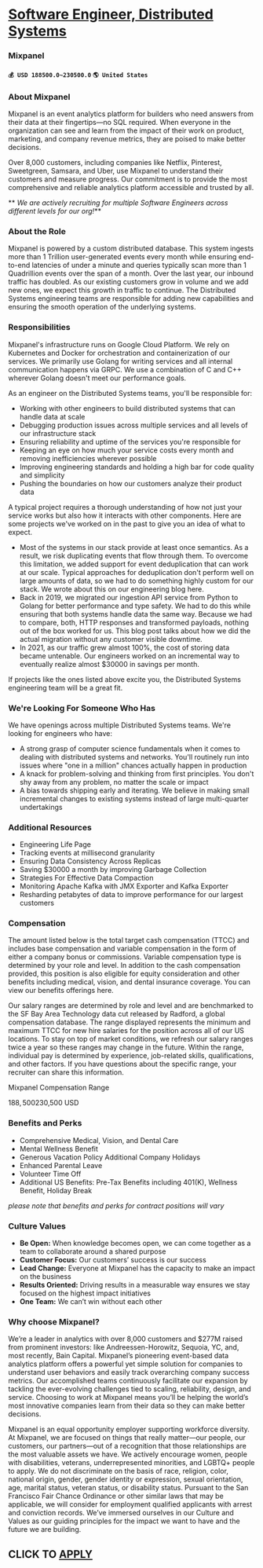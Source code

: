 # [Software Engineer, Distributed Systems](https://www.remotewlb.com/apply/software-engineer-distributed-systems-84697)  
### Mixpanel  
#### `💰 USD 188500.0~230500.0` `🌎 United States`  

### About Mixpanel

Mixpanel is an event analytics platform for builders who need answers from their data at their fingertips—no SQL required. When everyone in the organization can see and learn from the impact of their work on product, marketing, and company revenue metrics, they are poised to make better decisions.

Over 8,000 customers, including companies like Netflix, Pinterest, Sweetgreen, Samsara, and Uber, use Mixpanel to understand their customers and measure progress. Our commitment is to provide the most comprehensive and reliable analytics platform accessible and trusted by all.

 ** _We are actively recruiting for multiple Software Engineers across different levels for our org!_**

### About the Role

Mixpanel is powered by a custom distributed database. This system ingests more than 1 Trillion user-generated events every month while ensuring end-to-end latencies of under a minute and queries typically scan more than 1 Quadrillion events over the span of a month. Over the last year, our inbound traffic has doubled. As our existing customers grow in volume and we add new ones, we expect this growth in traffic to continue. The Distributed Systems engineering teams are responsible for adding new capabilities and ensuring the smooth operation of the underlying systems.

### Responsibilities

Mixpanel's infrastructure runs on Google Cloud Platform. We rely on Kubernetes and Docker for orchestration and containerization of our services. We primarily use Golang for writing services and all internal communication happens via GRPC. We use a combination of C and C++ wherever Golang doesn't meet our performance goals.

As an engineer on the Distributed Systems teams, you'll be responsible for:

  * Working with other engineers to build distributed systems that can handle data at scale
  * Debugging production issues across multiple services and all levels of our infrastructure stack
  * Ensuring reliability and uptime of the services you're responsible for
  * Keeping an eye on how much your service costs every month and removing inefficiencies wherever possible
  * Improving engineering standards and holding a high bar for code quality and simplicity
  * Pushing the boundaries on how our customers analyze their product data

A typical project requires a thorough understanding of how not just your service works but also how it interacts with other components. Here are some projects we've worked on in the past to give you an idea of what to expect.

  * Most of the systems in our stack provide at least once semantics. As a result, we risk duplicating events that flow through them. To overcome this limitation, we added support for event deduplication that can work at our scale. Typical approaches for deduplication don't perform well on large amounts of data, so we had to do something highly custom for our stack. We wrote about this on our engineering blog here.
  * Back in 2019, we migrated our ingestion API service from Python to Golang for better performance and type safety. We had to do this while ensuring that both systems handle data the same way. Because we had to compare, both, HTTP responses and transformed payloads, nothing out of the box worked for us. This blog post talks about how we did the actual migration without any customer visible downtime.
  * In 2021, as our traffic grew almost 100%, the cost of storing data became untenable. Our engineers worked on an incremental way to eventually realize almost $30000 in savings per month.

If projects like the ones listed above excite you, the Distributed Systems engineering team will be a great fit.

### We're Looking For Someone Who Has

We have openings across multiple Distributed Systems teams. We're looking for engineers who have:

  * A strong grasp of computer science fundamentals when it comes to dealing with distributed systems and networks. You'll routinely run into issues where "one in a million" chances actually happen in production
  * A knack for problem-solving and thinking from first principles. You don't shy away from any problem, no matter the scale or impact
  * A bias towards shipping early and iterating. We believe in making small incremental changes to existing systems instead of large multi-quarter undertakings

### Additional Resources

  * Engineering Life Page
  * Tracking events at millisecond granularity
  * Ensuring Data Consistency Across Replicas
  * Saving $30000 a month by improving Garbage Collection
  * Strategies For Effective Data Compaction
  * Monitoring Apache Kafka with JMX Exporter and Kafka Exporter
  * Resharding petabytes of data to improve performance for our largest customers

### Compensation

The amount listed below is the total target cash compensation (TTCC) and includes base compensation and variable compensation in the form of either a company bonus or commissions. Variable compensation type is determined by your role and level. In addition to the cash compensation provided, this position is also eligible for equity consideration and other benefits including medical, vision, and dental insurance coverage. You can view our benefits offerings here.  
  
Our salary ranges are determined by role and level and are benchmarked to the SF Bay Area Technology data cut released by Radford, a global compensation database. The range displayed represents the minimum and maximum TTCC for new hire salaries for the position across all of our US locations. To stay on top of market conditions, we refresh our salary ranges twice a year so these ranges may change in the future. Within the range, individual pay is determined by experience, job-related skills, qualifications, and other factors. If you have questions about the specific range, your recruiter can share this information.

Mixpanel Compensation Range

$188,500$230,500 USD

### Benefits and Perks

  * Comprehensive Medical, Vision, and Dental Care
  * Mental Wellness Benefit
  * Generous Vacation Policy Additional Company Holidays
  * Enhanced Parental Leave
  * Volunteer Time Off
  * Additional US Benefits: Pre-Tax Benefits including 401(K), Wellness Benefit, Holiday Break

 _*please note that benefits and perks for contract positions will vary*_

### Culture Values

  *  **Be Open:** When knowledge becomes open, we can come together as a team to collaborate around a shared purpose
  *  **Customer Focus:** Our customers’ success is our success
  *  **Lead Change:** Everyone at Mixpanel has the capacity to make an impact on the business
  *  **Results Oriented:** Driving results in a measurable way ensures we stay focused on the highest impact initiatives
  *  **One Team:** We can’t win without each other

### Why choose Mixpanel?

We’re a leader in analytics with over 8,000 customers and $277M raised from prominent investors: like Andreessen-Horowitz, Sequoia, YC, and, most recently, Bain Capital. Mixpanel’s pioneering event-based data analytics platform offers a powerful yet simple solution for companies to understand user behaviors and easily track overarching company success metrics. Our accomplished teams continuously facilitate our expansion by tackling the ever-evolving challenges tied to scaling, reliability, design, and service. Choosing to work at Mixpanel means you’ll be helping the world’s most innovative companies learn from their data so they can make better decisions.

Mixpanel is an equal opportunity employer supporting workforce diversity. At Mixpanel, we are focused on things that really matter—our people, our customers, our partners—out of a recognition that those relationships are the most valuable assets we have. We actively encourage women, people with disabilities, veterans, underrepresented minorities, and LGBTQ+ people to apply. We do not discriminate on the basis of race, religion, color, national origin, gender, gender identity or expression, sexual orientation, age, marital status, veteran status, or disability status. Pursuant to the San Francisco Fair Chance Ordinance or other similar laws that may be applicable, we will consider for employment qualified applicants with arrest and conviction records. We’ve immersed ourselves in our Culture and Values as our guiding principles for the impact we want to have and the future we are building.

  
## CLICK TO [APPLY](https://www.remotewlb.com/apply/software-engineer-distributed-systems-84697)

